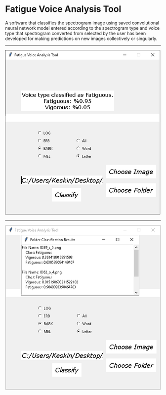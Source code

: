 # Fatigue Voice Analysis Tool


A software that classifies the spectrogram image
using saved convolutional neural network model entered
according to the spectrogram type and voice type that
spectrogram converted from selected by the user has been
developed for making predictions on new images collectively
or singularly.

---
![alt text](images/GUI.png)

---
![alt text](images/GUI2.png)
